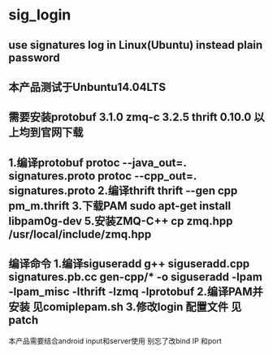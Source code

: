 # sig_login
use signatures log in Linux(Ubuntu) instead plain password
---------------------
本产品测试于Unbuntu14.04LTS
---------------------
需要安装protobuf 3.1.0
        zmq-c 3.2.5
		thrift 0.10.0
以上均到官网下载
----------------------
1.编译protobuf
 protoc --java_out=. signatures.proto
 protoc --cpp_out=. signatures.proto
2.编译thrift
  thrift --gen cpp pm_m.thrift
3.下载PAM
  sudo apt-get install libpam0g-dev
5.安装ZMQ-C++
cp zmq.hpp /usr/local/include/zmq.hpp 
-----------------------------------------
编译命令
1.编译siguseradd
g++ siguseradd.cpp signatures.pb.cc gen-cpp/* -o siguseradd -lpam -lpam_misc -lthrift -lzmq -lprotobuf
2.编译PAM并安装
见comiplepam.sh
3.修改login 配置文件
见patch
----------------------------------------
本产品需要结合android input和server使用
别忘了改bind IP 和port
